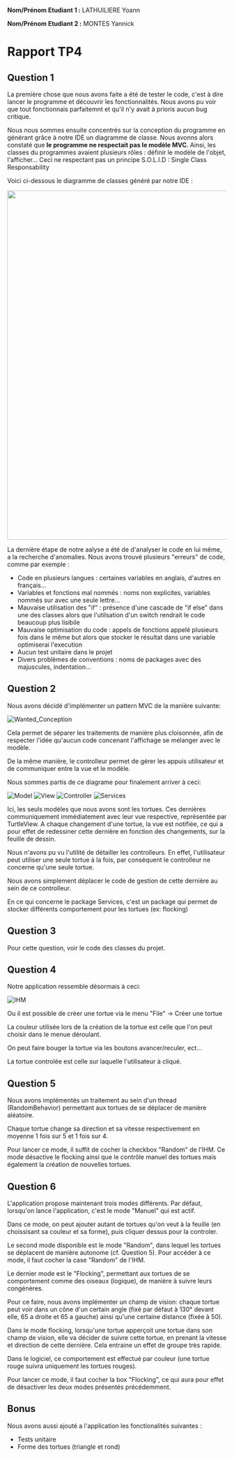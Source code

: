 **Nom/Prénom Etudiant 1 :** LATHUILIERE Yoann

**Nom/Prénom Etudiant 2 :** MONTES Yannick

# Rapport TP4

## Question 1
La première chose que nous avons faite a été de tester le code, c'est à dire lancer le programme et découvrir les fonctionnalités.
Nous avons pu voir que tout fonctionnais parfaitemnt et qu'il n'y avait à prioris aucun bug critique.

Nous nous sommes ensuite concentrés sur la conception du programme en générant grâce à notre IDE un diagramme de classe.
Nous avonns alors constaté que **le programme ne respectait pas le modèle MVC**. Ainsi, les classes du programmes avaient plusieurs rôles : définir le modèle de l'objet, l'afficher... Ceci ne respectant pas un principe S.O.L.I.D : Single Class Responsability
  
Voici ci-dessous le diagramme de classes généré par notre IDE :
<p align="center"> 
<img src="images/original_diagram.png" height="800">
</p>

La dernière étape de notre aalyse a été de d'analyser le code en lui même, a la recherche d'anomalies. Nous avons trouvé plusieurs "erreurs" de code, comme par exemple :
* Code en plusieurs langues : certaines variables en anglais, d'autres en français...
* Variables et fonctions mal nommés : noms non explicites, variables nommés sur avec une seule lettre...
* Mauvaise utilisation des "if" : présence d'une cascade de "if else" dans une des classes alors que l'utilsation d'un switch rendrait le code beaucoup plus lisibile
* Mauvaise optimisation du code : appels de fonctions appelé plusieurs fois dans le même but alors que stocker le résultat dans une variable optimiserai l'execution
* Aucun test unitaire dans le projet
* Divers problèmes de conventions : noms de packages avec des majuscules, indentation...

## Question 2

Nous avons décidé d'implémenter un pattern MVC de la manière suivante:

![Wanted_Conception](images/OurConception.png)

Cela permet de séparer les traitements de manière plus cloisonnée, 
afin de respecter l'idée qu'aucun code concenant l'affichage se mélanger avec le modèle. 

De la même manière, le controlleur permet de gérer les appuis utilisateur et de communiquer entre la vue et le modèle. 

Nous sommes partis de ce diagrame pour finalement arriver à ceci:

![Model](images/model.png)
![View](images/view.png)
![Controller](images/controller.png)
![Services](images/services.png)

Ici, les seuls modèles que nous avons sont les tortues. 
Ces dernières communiquement immédiatement avec leur vue respective, représentée par TurtleView.
A chaque changement d'une tortue, la vue est notifiée, ce qui a pour effet de redessiner cette dernière en fonction des
changements, sur la feuille de dessin. 

Nous n'avons pu vu l'utilité de détailler les controlleurs. En effet, l'utilisateur peut utiliser une seule tortue à la fois, 
par conséquent le controlleur ne concerne qu'une seule tortue. 

Nous avons simplement déplacer le code de gestion de cette dernière au sein de ce controlleur. 

En ce qui concerne le package Services, c'est un package qui permet de stocker différents comportement pour les tortues (ex: flocking)


## Question 3
Pour cette question, voir le code des classes du projet.

## Question 4

Notre application ressemble désormais à ceci: 

![IHM](images/IHM.png)

Ou il est possible de créer une tortue via le menu "File" -> Créer une tortue

La couleur utilisée lors de la création de la tortue est celle que l'on peut choisir dans le menue déroulant. 

On peut faire bouger la tortue via les boutons avancer/reculer, ect...

La tortue controlée est celle sur laquelle l'utilisateur à cliqué. 

## Question 5

Nous avons implémentés un traitement au sein d'un thread (RandomBehavior) permettant aux tortues de se déplacer de manière aléatoire. 

Chaque tortue change sa direction et sa vitesse respectivement en moyenne 1 fois sur 5 et 1 fois sur 4. 

Pour lancer ce mode, il suffit de cocher la checkbox "Random" de l'IHM. Ce mode désactive le flocking ainsi que le contrôle manuel des tortues mais également la création de nouvelles tortues.


## Question 6

L'application propose maintenant trois modes différents. 
Par défaut, lorsqu'on lance l'application, c'est le mode "Manuel" qui est actif. 

Dans ce mode, on peut ajouter autant de tortues qu'on veut à la feuille (en choissisant sa couleur et sa forme), puis cliquer dessus pour la controler. 

Le second mode disponible est le mode "Random", dans lequel les tortues se déplacent de manière autonome (cf. Question 5). 
Pour accéder à ce mode, il faut cocher la case "Random" de l'IHM.

Le dernier mode est le "Flocking", permettant aux tortues de se comportement comme des oiseaux (logique), de manière à suivre leurs congénères. 

Pour ce faire, nous avons implémenter un champ de vision: chaque tortue peut voir dans un cône d'un certain angle (fixé par défaut à 130° devant elle, 65 a droite et 65 a gauche) ainsi qu'une certaine distance (fixée à 50).

Dans le mode flocking, lorsqu'une tortue apperçoit une tortue dans son champ de vision, elle va décider de suivre cette tortue, en prenant la vitesse et direction de cette dernière. 
Cela entraine un effet de groupe très rapide. 

Dans le logiciel, ce comportement est effectué par couleur (une tortue rouge suivra uniquement les tortues rouges). 

Pour lancer ce mode, il faut cocher la box "Flocking", ce qui aura pour effet de désactiver les deux modes présentés précédemment. 

## Bonus
Nous avons aussi ajouté a l'application les fonctionalités suivantes :
* Tests unitaire
* Forme des tortues (triangle et rond)

